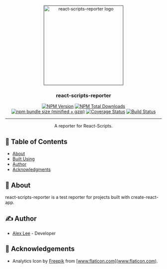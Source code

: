 <p align="center">
  <a href="" rel="noopener">
 <img width=256px height=256px src="https://github.com/alexlee-dev/react-scripts-reporter/raw/master/react-scripts-reporter.svg?sanitize=true" alt="react-scripts-reporter logo"></a>
</p>

<h3 align="center">react-scripts-reporter</h3>

<div align="center">

[![NPM Version][npm-image]][npm-url] [![NPM Total Downloads][npm-downloads]][npm-url] [![npm bundle size (minified + gzip)][size-image]][npm-url] [![Coverage Status](https://coveralls.io/repos/github/alexlee-dev/react-scripts-reporter/badge.svg?branch=master)](https://coveralls.io/github/alexlee-dev/react-scripts-reporter?branch=master) [![Build Status](https://travis-ci.org/alexlee-dev/react-scripts-reporter.svg?branch=master)](https://travis-ci.org/alexlee-dev/react-scripts-reporter.svg?branch=master)

</div>

---

<p align="center"> A reporter for React-Scripts.
    <br> 
</p>

## 📝 Table of Contents

- [About](#about)
- [Built Using](#built_using)
- [Author](#author)
- [Acknowledgments](#acknowledgement)

## 🧐 About <a name="about"></a>

react-scripts-reporter is a test reporter for projects built with create-react-app.

<!-- ## ⛏️ Built Using <a name="built_using"></a> -->

<!-- - [docz](https://www.docz.site/) - Documentation Generator -->

## ✍️ Author <a name="author"></a>

- [Alex Lee](https://github.com/alexlee-dev) - Developer

## 🎉 Acknowledgements <a name="acknowledgement"></a>

- Analytics Icon by [Freepik](https://www.freepik.com/?__hstc=57440181.32f521ffb58c4701c29d0f26d1740758.1560013181050.1560399567849.1562374994622.3&__hssc=57440181.4.1562374994622&__hsfp=659319145) from [www.flaticon.com](www.flaticon.com).

[npm-image]: https://img.shields.io/npm/v/react-scripts-reporter.svg
[npm-downloads]: https://img.shields.io/npm/dt/react-scripts-reporter.svg
[npm-url]: https://www.npmjs.com/package/react-scripts-reporter
[size-image]: https://img.shields.io/bundlephobia/minzip/react-scripts-reporter.svg
[react-scripts-reporter-icon]: https://github.com/alexlee-dev/react-scripts-reporter/raw/master/react-scripts-reporter.png
